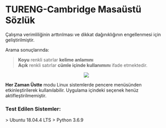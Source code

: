 <h1>TURENG-Cambridge Masaüstü Sözlük</h1>

Çalışma verimliliğinin arttırılması ve dikkat dağınıklığının engellenmesi için geliştirilmiştir.

Arama sonuçlarında:
> **Koyu** renkli satırlar **kelime anlamını** <br>
> **Açık** renkli satırlar **cümle içinde kullanımını**
ifade etmektedir.

<p align="center">
  <img src="https://raw.githubusercontent.com/ahmetveburak/treng-dictionary/master/gui/UI.png">
</p>

**Her Zaman Üstte** modu Linux sistemlerde pencere menüsünden etkinleştirilerek kullanılabilir. Uygulama içindeki seçenek henüz aktifleştirilmemiştir.


<h3>Test Edilen Sistemler:</h3>
> Ubuntu 18.04.4 LTS
> Python 3.6.9
